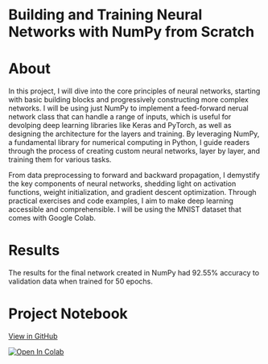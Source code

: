 # Building and Training Neural Networks with NumPy from Scratch

# About

In this project, I will dive into the core principles of neural networks, starting with basic building blocks and progressively constructing more complex networks. I will be using just NumPy to implement a feed-forward nerual network class that can handle a range of inputs, which is useful for devolping deep learning libraries like Keras and PyTorch, as well as designing the architecture for the layers and training. By leveraging NumPy, a fundamental library for numerical computing in Python, I guide readers through the process of creating custom neural networks, layer by layer, and training them for various tasks.

From data preprocessing to forward and backward propagation, I demystify the key components of neural networks, shedding light on activation functions, weight initialization, and gradient descent optimization. Through practical exercises and code examples, I aim to make deep learning accessible and comprehensible. I will be using the MNIST dataset that comes with Google Colab.

# Results

The results for the final network created in NumPy had 92.55% accuracy to validation data when trained for 50 epochs.

# Project Notebook

[View in GitHub](https://github.com/danplotkin/neural_network_numpy/blob/main/NeuralNetworkNumPy.ipynb)

[![Open In Colab](https://colab.research.google.com/assets/colab-badge.svg)](https://colab.research.google.com/github/danplotkin/neural_network_numpy/blob/main/NeuralNetworkNumPy.ipynb)
